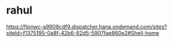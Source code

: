 # rahul
https://flpnwc-a9908cdf9.dispatcher.hana.ondemand.com/sites?siteId=f1375195-0a8f-42b6-82d5-5907fae860e2#Shell-home
